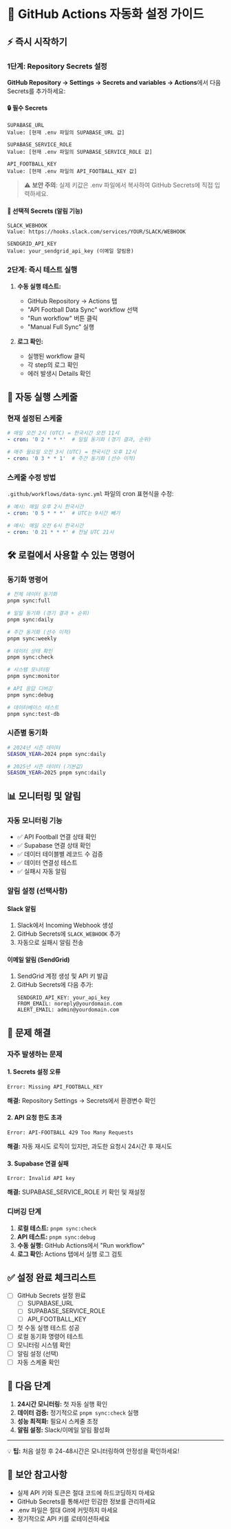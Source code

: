 # 🚀 GitHub Actions 자동화 설정 가이드

## ⚡ 즉시 시작하기

### 1단계: Repository Secrets 설정

**GitHub Repository → Settings → Secrets and variables → Actions**에서 다음 Secrets를 추가하세요:

#### 🔒 필수 Secrets
```
SUPABASE_URL
Value: [현재 .env 파일의 SUPABASE_URL 값]

SUPABASE_SERVICE_ROLE  
Value: [현재 .env 파일의 SUPABASE_SERVICE_ROLE 값]

API_FOOTBALL_KEY
Value: [현재 .env 파일의 API_FOOTBALL_KEY 값]
```

> ⚠️ **보안 주의**: 실제 키값은 .env 파일에서 복사하여 GitHub Secrets에 직접 입력하세요.

#### 📢 선택적 Secrets (알림 기능)
```
SLACK_WEBHOOK
Value: https://hooks.slack.com/services/YOUR/SLACK/WEBHOOK

SENDGRID_API_KEY
Value: your_sendgrid_api_key (이메일 알림용)
```

### 2단계: 즉시 테스트 실행

1. **수동 실행 테스트:**
   - GitHub Repository → Actions 탭
   - "API Football Data Sync" workflow 선택
   - "Run workflow" 버튼 클릭
   - "Manual Full Sync" 실행

2. **로그 확인:**
   - 실행된 workflow 클릭
   - 각 step의 로그 확인
   - 에러 발생시 Details 확인

## 📅 자동 실행 스케줄

### 현재 설정된 스케줄
```yaml
# 매일 오전 2시 (UTC) = 한국시간 오전 11시
- cron: '0 2 * * *'  # 일일 동기화 (경기 결과, 순위)

# 매주 월요일 오전 3시 (UTC) = 한국시간 오후 12시  
- cron: '0 3 * * 1'  # 주간 동기화 (선수 이적)
```

### 스케줄 수정 방법
`.github/workflows/data-sync.yml` 파일의 cron 표현식을 수정:

```yaml
# 예시: 매일 오후 2시 한국시간
- cron: '0 5 * * *'  # UTC는 9시간 빼기

# 예시: 매일 오전 6시 한국시간  
- cron: '0 21 * * *' # 전날 UTC 21시
```

## 🛠️ 로컬에서 사용할 수 있는 명령어

### 동기화 명령어
```bash
# 전체 데이터 동기화
pnpm sync:full

# 일일 동기화 (경기 결과 + 순위)
pnpm sync:daily

# 주간 동기화 (선수 이적)
pnpm sync:weekly

# 데이터 상태 확인
pnpm sync:check

# 시스템 모니터링
pnpm sync:monitor

# API 응답 디버깅
pnpm sync:debug

# 데이터베이스 테스트
pnpm sync:test-db
```

### 시즌별 동기화
```bash
# 2024년 시즌 데이터
SEASON_YEAR=2024 pnpm sync:daily

# 2025년 시즌 데이터 (기본값)
SEASON_YEAR=2025 pnpm sync:daily
```

## 📊 모니터링 및 알림

### 자동 모니터링 기능
- ✅ API Football 연결 상태 확인
- ✅ Supabase 연결 상태 확인  
- ✅ 데이터 테이블별 레코드 수 검증
- ✅ 데이터 연결성 테스트
- ✅ 실패시 자동 알림

### 알림 설정 (선택사항)

#### Slack 알림
1. Slack에서 Incoming Webhook 생성
2. GitHub Secrets에 `SLACK_WEBHOOK` 추가
3. 자동으로 실패시 알림 전송

#### 이메일 알림 (SendGrid)
1. SendGrid 계정 생성 및 API 키 발급
2. GitHub Secrets에 다음 추가:
   ```
   SENDGRID_API_KEY: your_api_key
   FROM_EMAIL: noreply@yourdomain.com
   ALERT_EMAIL: admin@yourdomain.com
   ```

## 🔧 문제 해결

### 자주 발생하는 문제

#### 1. Secrets 설정 오류
```
Error: Missing API_FOOTBALL_KEY
```
**해결:** Repository Settings → Secrets에서 환경변수 확인

#### 2. API 요청 한도 초과
```
Error: API-FOOTBALL 429 Too Many Requests
```
**해결:** 자동 재시도 로직이 있지만, 과도한 요청시 24시간 후 재시도

#### 3. Supabase 연결 실패
```
Error: Invalid API key
```
**해결:** SUPABASE_SERVICE_ROLE 키 확인 및 재설정

### 디버깅 단계
1. **로컬 테스트:** `pnpm sync:check`
2. **API 테스트:** `pnpm sync:debug`  
3. **수동 실행:** GitHub Actions에서 "Run workflow"
4. **로그 확인:** Actions 탭에서 실행 로그 검토

## ✅ 설정 완료 체크리스트

- [ ] GitHub Secrets 설정 완료
  - [ ] SUPABASE_URL
  - [ ] SUPABASE_SERVICE_ROLE  
  - [ ] API_FOOTBALL_KEY
- [ ] 첫 수동 실행 테스트 성공
- [ ] 로컬 동기화 명령어 테스트
- [ ] 모니터링 시스템 확인
- [ ] 알림 설정 (선택)
- [ ] 자동 스케줄 확인

## 🎯 다음 단계

1. **24시간 모니터링:** 첫 자동 실행 확인
2. **데이터 검증:** 정기적으로 `pnpm sync:check` 실행
3. **성능 최적화:** 필요시 스케줄 조정
4. **알림 설정:** Slack/이메일 알림 활성화

---

💡 **팁:** 처음 설정 후 24-48시간은 모니터링하여 안정성을 확인하세요!

## 🔐 보안 참고사항

- 실제 API 키와 토큰은 절대 코드에 하드코딩하지 마세요
- GitHub Secrets를 통해서만 민감한 정보를 관리하세요
- .env 파일은 절대 Git에 커밋하지 마세요
- 정기적으로 API 키를 로테이션하세요